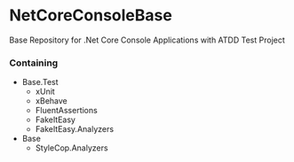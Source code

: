 # NetCoreConsoleBase
Base Repository for .Net Core Console Applications with ATDD Test Project

### Containing
* Base.Test
  * xUnit
  * xBehave
  * FluentAssertions
  * FakeItEasy
  * FakeItEasy.Analyzers
* Base
  * StyleCop.Analyzers
